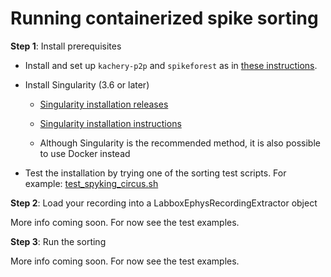 # Running containerized spike sorting

**Step 1**: Install prerequisites

* Install and set up `kachery-p2p` and `spikeforest` as in [these instructions](./download-spikeforest-data.md).

* Install Singularity (3.6 or later)

  * [Singularity installation releases](https://sylabs.io/singularity/)

  * [Singularity installation instructions](https://sylabs.io/guides/3.0/user-guide/installation.html)

  * Although Singularity is the recommended method, it is also possible to use Docker instead

* Test the installation by trying one of the sorting test scripts. For example: [test_spyking_circus.sh](../examples/sorting/test_spyking_circus.sh)

**Step 2**: Load your recording into a LabboxEphysRecordingExtractor object

More info coming soon. For now see the test examples.

**Step 3**: Run the sorting

More info coming soon. For now see the test examples.
